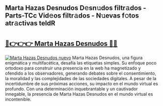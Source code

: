 ## Marta Hazas Desnudos D𝚎sn𝚞dos filtr𝚊dos - Parts-TCc Vid𝚎os filtr𝚊dos - N𝚞evas f𝚘tos atr𝚊ctivas teldR

# <h2><a href="http://mb1k23i.tromn.icu/?c=Marta+Hazas+Desnudos">🔗👉👉👉 Marta Hazas Desnudos 🔗🔗</a></h2>

[![Marta Hazas Desnudos nuevo](https://i.imgur.com/pEAQMta.gif)](http://mb1k23i.tromn.icu/?c=Marta+Hazas+Desnudos)
Marta Hazas Desnudos, una figura enigmática y multifacética, desafía las etiquetas simples. Su enfoque poco ortodoxo para construir una presencia en la web ha magnetizado y ofendido a los observadores, generando debates sobre el consentimiento, la moralidad y las complejidades de las sociedades digitales. A pesar de la incertidumbre de sus próximas acciones, su impacto en el mundo virtual es profundo. Con una determinación inquebrantable y un cautivador innegable, la presencia de Marta Hazas Desnudos en el mundo virtual es incontenible.
